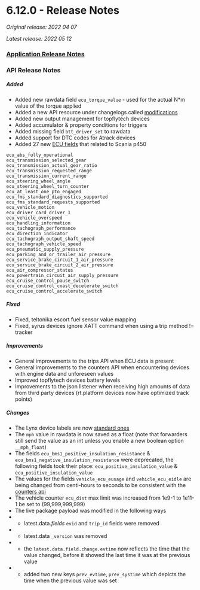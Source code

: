 # 6.12.0 - Release Notes
*Original release: 2022 04 07*

*Latest release: 2022 05 12*

### [Application Release Notes](https://support.digitalcomtech.com/pegasus-release-notes-april-2022/)

### API Release Notes

##### Added

* Added new rawdata field `ecu_torque_value` - used for the actual N*m value of the torque applied
* Added a new API resource under changelogs called [modifications](https://pegasus.digitalcomtech.com/docs/changelogs#modifications)
* Added new output management for topflytech devices
* Added accumulator & property conditions for triggers
* Added missing field `btt_driver_set` to rawdata
* Added support for DTC codes for Atrack devices
* Added 27 new [ECU fields](https://pegasus.digitalcomtech.com/docs/master-fields-list#accessory-ecu-monitor) that related to Scania p450

```
ecu_abs_fully_operational
ecu_transmission_selected_gear
ecu_transmission_actual_gear_ratio
ecu_transmission_requested_range
ecu_transmission_current_range
ecu_steering_wheel_angle
ecu_steering_wheel_turn_counter
ecu_at_least_one_pto_engaged
ecu_fms_standard_diagnostics_supported
ecu_fms_standard_requests_supported
ecu_vehicle_motion
ecu_driver_card_driver_1
ecu_vehicle_overspeed
ecu_handling_information
ecu_tachograph_performance
ecu_direction_indicator
ecu_tachograph_output_shaft_speed
ecu_tachograph_vehicle_speed
ecu_pneumatic_supply_pressure
ecu_parking_and_or_trailer_air_pressure
ecu_service_brake_circuit_1_air_pressure
ecu_service_brake_circuit_2_air_pressure
ecu_air_compressor_status
ecu_powertrain_circuit_air_supply_pressure
ecu_cruise_control_pause_switch
ecu_cruise_control_coast_decelerate_switch
ecu_cruise_control_accelerate_switch
```

##### Fixed

* Fixed, teltonika escort fuel sensor value mapping
* Fixed, syrus devices ignore XATT command when using a trip method != tracker

##### Improvements

* General improvements to the trips API when ECU data is present
* General improvements to the counters API when encountering devices with engine data and unforeseen values
* Improved topflytech devices battery levels
* Improvements to the json listener when receiving high amounts of data from third party devices (rt.platform devices now have optimized track points)

##### Changes

* The Lynx device labels are now [standard ones](https://pegasus.digitalcomtech.com/docs/device-interaction#-global-labels-list)
* The `mph` value in rawdata is now saved as a float (note that forwarders still send the value as an int unless you enable a new boolean option `__mph_float`)
* The fields `ecu_bms1_positive_insulation_resistance` & `ecu_bms1_negative_insulation_resistance` were deprecated, the following fields took their place: `ecu_positive_insulation_value` & `ecu_positive_insulation_value`
* The values for the fields `vehicle_ecu_eusage` and `vehicle_ecu_eidle` are being changed from centi-hours to seconds to be consistent with the [counters api](https://pegasus.digitalcomtech.com/docs/counters#introduction)
* The vehicle counter `ecu_dist` max limit was increased from 1e9-1 to 1e11-1 be set to (99,999,999,999)
* The live package payload was modified in the following ways
* * latest.data._fields_ `evid` and `trip_id` fields were removed
* * latest.data `_version` was removed
* * the `latest.data.field.change.evtime` now reflects the time that the value changed, before it showed the last time it was at the previous value
* * added two new keys `prev_evtime`, `prev_systime` which depicts the time when the previous value was set 